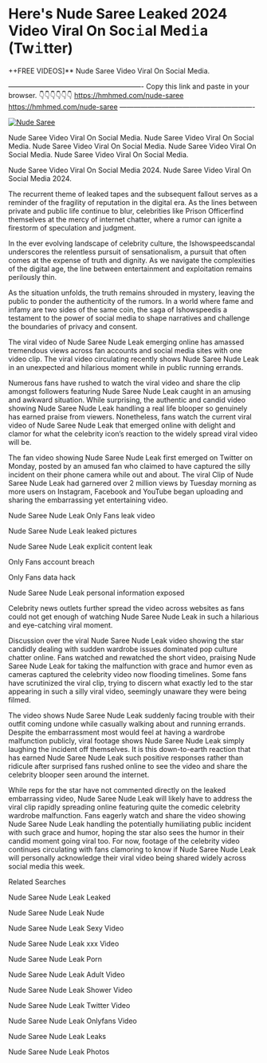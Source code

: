 # Here's Nude Saree Leaked 2024 Video Viral On Soc𝚒al Med𝚒a (Tw𝚒tter)

++FREE VIDEOS]** Nude Saree Video Viral On Social Media.

———————————————————-
Copy this link and paste in your browser.
👇👇👇👇👇👇
https://hmhmed.com/nude-saree
https://hmhmed.com/nude-saree
———————————————————-

[![Nude Saree](https://i.imgur.com/dJHk4Zq.gif)](https://hmhmed.com/nude-saree)

Nude Saree Video Viral On Social Media. Nude Saree Video Viral On Social Media. Nude Saree Video Viral On Social Media. Nude Saree Video Viral On Social Media. Nude Saree Video Viral On Social Media.

Nude Saree Video Viral On Social Media 2024. Nude Saree Video Viral On Social Media 2024.

The recurrent theme of leaked tapes and the subsequent fallout serves as a reminder of the fragility of reputation in the digital era. As the lines between private and public life continue to blur, celebrities like Prison Officerfind themselves at the mercy of internet chatter, where a rumor can ignite a firestorm of speculation and judgment.

In the ever evolving landscape of celebrity culture, the Ishowspeedscandal underscores the relentless pursuit of sensationalism, a pursuit that often comes at the expense of truth and dignity. As we navigate the complexities of the digital age, the line between entertainment and exploitation remains perilously thin.

As the situation unfolds, the truth remains shrouded in mystery, leaving the public to ponder the authenticity of the rumors. In a world where fame and infamy are two sides of the same coin, the saga of Ishowspeedis a testament to the power of social media to shape narratives and challenge the boundaries of privacy and consent.

The viral video of Nude Saree Nude Leak emerging online has amassed tremendous views across fan accounts and social media sites with one video clip. The viral video circulating recently shows Nude Saree Nude Leak in an unexpected and hilarious moment while in public running errands.

Numerous fans have rushed to watch the viral video and share the clip amongst followers featuring Nude Saree Nude Leak caught in an amusing and awkward situation. While surprising, the authentic and candid video showing Nude Saree Nude Leak handling a real life blooper so genuinely has earned praise from viewers. Nonetheless, fans watch the current viral video of Nude Saree Nude Leak that emerged online with delight and clamor for what the celebrity icon’s reaction to the widely spread viral video will be.

The fan video showing Nude Saree Nude Leak first emerged on Twitter on Monday, posted by an amused fan who claimed to have captured the silly incident on their phone camera while out and about. The viral Clip of Nude Saree Nude Leak had garnered over 2 million views by Tuesday morning as more users on Instagram, Facebook and YouTube began uploading and sharing the embarrassing yet entertaining video.

Nude Saree Nude Leak Only Fans leak video

Nude Saree Nude Leak leaked pictures

Nude Saree Nude Leak explicit content leak

Only Fans account breach

Only Fans data hack

Nude Saree Nude Leak personal information exposed

Celebrity news outlets further spread the video across websites as fans could not get enough of watching Nude Saree Nude Leak in such a hilarious and eye-catching viral moment.

Discussion over the viral Nude Saree Nude Leak video showing the star candidly dealing with sudden wardrobe issues dominated pop culture chatter online. Fans watched and rewatched the short video, praising Nude Saree Nude Leak for taking the malfunction with grace and humor even as cameras captured the celebrity video now flooding timelines. Some fans have scrutinized the viral clip, trying to discern what exactly led to the star appearing in such a silly viral video, seemingly unaware they were being filmed.

The video shows Nude Saree Nude Leak suddenly facing trouble with their outfit coming undone while casually walking about and running errands. Despite the embarrassment most would feel at having a wardrobe malfunction publicly, viral footage shows Nude Saree Nude Leak simply laughing the incident off themselves. It is this down-to-earth reaction that has earned Nude Saree Nude Leak such positive responses rather than ridicule after surprised fans rushed online to see the video and share the celebrity blooper seen around the internet.

While reps for the star have not commented directly on the leaked embarrassing video, Nude Saree Nude Leak will likely have to address the viral clip rapidly spreading online featuring quite the comedic celebrity wardrobe malfunction. Fans eagerly watch and share the video showing Nude Saree Nude Leak handling the potentially humiliating public incident with such grace and humor, hoping the star also sees the humor in their candid moment going viral too. For now, footage of the celebrity video continues circulating with fans clamoring to know if Nude Saree Nude Leak will personally acknowledge their viral video being shared widely across social media this week.

Related Searches

Nude Saree Nude Leak Leaked

Nude Saree Nude Leak Nude

Nude Saree Nude Leak Sexy Video

Nude Saree Nude Leak xxx Video

Nude Saree Nude Leak Porn

Nude Saree Nude Leak Adult Video

Nude Saree Nude Leak Shower Video

Nude Saree Nude Leak Twitter Video

Nude Saree Nude Leak Onlyfans Video

Nude Saree Nude Leak Leaks

Nude Saree Nude Leak Photos